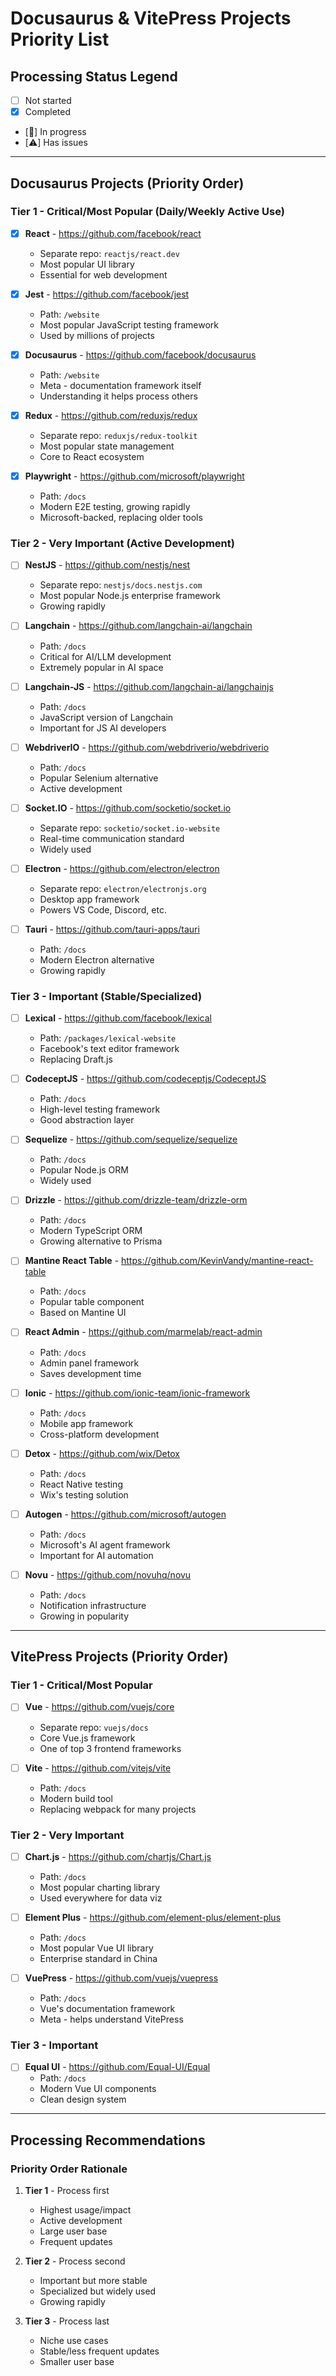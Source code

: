 # Docusaurus & VitePress Projects Priority List

## Processing Status Legend
- [ ] Not started
- [x] Completed
- [🔄] In progress
- [⚠️] Has issues

---

## Docusaurus Projects (Priority Order)

### Tier 1 - Critical/Most Popular (Daily/Weekly Active Use)

- [x] **React** - https://github.com/facebook/react
  - Separate repo: `reactjs/react.dev`
  - Most popular UI library
  - Essential for web development

- [x] **Jest** - https://github.com/facebook/jest
  - Path: `/website`
  - Most popular JavaScript testing framework
  - Used by millions of projects

- [x] **Docusaurus** - https://github.com/facebook/docusaurus
  - Path: `/website`
  - Meta - documentation framework itself
  - Understanding it helps process others

- [x] **Redux** - https://github.com/reduxjs/redux
  - Separate repo: `reduxjs/redux-toolkit`
  - Most popular state management
  - Core to React ecosystem

- [x] **Playwright** - https://github.com/microsoft/playwright
  - Path: `/docs`
  - Modern E2E testing, growing rapidly
  - Microsoft-backed, replacing older tools

### Tier 2 - Very Important (Active Development)

- [ ] **NestJS** - https://github.com/nestjs/nest
  - Separate repo: `nestjs/docs.nestjs.com`
  - Most popular Node.js enterprise framework
  - Growing rapidly

- [ ] **Langchain** - https://github.com/langchain-ai/langchain
  - Path: `/docs`
  - Critical for AI/LLM development
  - Extremely popular in AI space

- [ ] **Langchain-JS** - https://github.com/langchain-ai/langchainjs
  - Path: `/docs`
  - JavaScript version of Langchain
  - Important for JS AI developers

- [ ] **WebdriverIO** - https://github.com/webdriverio/webdriverio
  - Path: `/docs`
  - Popular Selenium alternative
  - Active development

- [ ] **Socket.IO** - https://github.com/socketio/socket.io
  - Separate repo: `socketio/socket.io-website`
  - Real-time communication standard
  - Widely used

- [ ] **Electron** - https://github.com/electron/electron
  - Separate repo: `electron/electronjs.org`
  - Desktop app framework
  - Powers VS Code, Discord, etc.

- [ ] **Tauri** - https://github.com/tauri-apps/tauri
  - Path: `/docs`
  - Modern Electron alternative
  - Growing rapidly

### Tier 3 - Important (Stable/Specialized)

- [ ] **Lexical** - https://github.com/facebook/lexical
  - Path: `/packages/lexical-website`
  - Facebook's text editor framework
  - Replacing Draft.js

- [ ] **CodeceptJS** - https://github.com/codeceptjs/CodeceptJS
  - Path: `/docs`
  - High-level testing framework
  - Good abstraction layer

- [ ] **Sequelize** - https://github.com/sequelize/sequelize
  - Path: `/docs`
  - Popular Node.js ORM
  - Widely used

- [ ] **Drizzle** - https://github.com/drizzle-team/drizzle-orm
  - Path: `/docs`
  - Modern TypeScript ORM
  - Growing alternative to Prisma

- [ ] **Mantine React Table** - https://github.com/KevinVandy/mantine-react-table
  - Path: `/docs`
  - Popular table component
  - Based on Mantine UI

- [ ] **React Admin** - https://github.com/marmelab/react-admin
  - Path: `/docs`
  - Admin panel framework
  - Saves development time

- [ ] **Ionic** - https://github.com/ionic-team/ionic-framework
  - Path: `/docs`
  - Mobile app framework
  - Cross-platform development

- [ ] **Detox** - https://github.com/wix/Detox
  - Path: `/docs`
  - React Native testing
  - Wix's testing solution

- [ ] **Autogen** - https://github.com/microsoft/autogen
  - Path: `/docs`
  - Microsoft's AI agent framework
  - Important for AI automation

- [ ] **Novu** - https://github.com/novuhq/novu
  - Path: `/docs`
  - Notification infrastructure
  - Growing in popularity

---

## VitePress Projects (Priority Order)

### Tier 1 - Critical/Most Popular

- [ ] **Vue** - https://github.com/vuejs/core
  - Separate repo: `vuejs/docs`
  - Core Vue.js framework
  - One of top 3 frontend frameworks

- [ ] **Vite** - https://github.com/vitejs/vite
  - Path: `/docs`
  - Modern build tool
  - Replacing webpack for many projects

### Tier 2 - Very Important

- [ ] **Chart.js** - https://github.com/chartjs/Chart.js
  - Path: `/docs`
  - Most popular charting library
  - Used everywhere for data viz

- [ ] **Element Plus** - https://github.com/element-plus/element-plus
  - Path: `/docs`
  - Most popular Vue UI library
  - Enterprise standard in China

- [ ] **VuePress** - https://github.com/vuejs/vuepress
  - Path: `/docs`
  - Vue's documentation framework
  - Meta - helps understand VitePress

### Tier 3 - Important

- [ ] **Equal UI** - https://github.com/Equal-UI/Equal
  - Path: `/docs`
  - Modern Vue UI components
  - Clean design system

---

## Processing Recommendations

### Priority Order Rationale

1. **Tier 1** - Process first
   - Highest usage/impact
   - Active development
   - Large user base
   - Frequent updates

2. **Tier 2** - Process second
   - Important but more stable
   - Specialized but widely used
   - Growing rapidly

3. **Tier 3** - Process last
   - Niche use cases
   - Stable/less frequent updates
   - Smaller user base